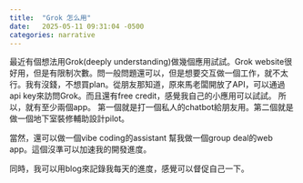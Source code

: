 ```yaml
---
title:  "Grok 怎么用"
date:   2025-05-11 09:31:04 -0500
categories: narrative
---
```


最近有個想法用Grok(deeply understanding)做幾個應用試試。Grok website很好用，但是有限制次數。問一般問題還可以，但是想要交互做一個工作，就不太行。我有沒錢，不想買plan。從朋友那知道，原來馬老闆開放了API，可以通過 api key來訪問Grok。而且還有free credit，感覺我自己的小應用可以試試。
所以，就有至少兩個app。 第一個就是打一個私人的chatbot給朋友用。第二個就是做一個地下室裝修輔助設計pilot。

當然，還可以做一個vibe coding的assistant 幫我做一個group deal的web app。這個沒準可以加速我的開發進度。

同時，我可以用blog來記錄我每天的進度，感覺可以督促自己一下。
